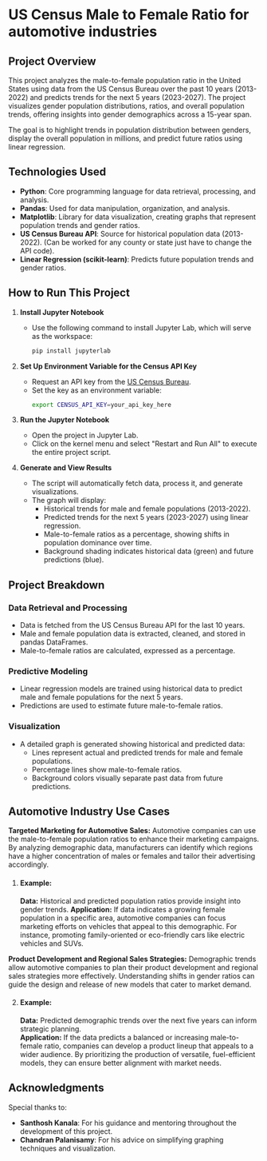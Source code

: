 # US Census Male to Female Ratio for automotive industries

## Project Overview

This project analyzes the male-to-female population ratio in the United States using data from the US Census Bureau over the past 10 years (2013-2022) and predicts trends for the next 5 years (2023-2027). The project visualizes gender population distributions, ratios, and overall population trends, offering insights into gender demographics across a 15-year span. 

The goal is to highlight trends in population distribution between genders, display the overall population in millions, and predict future ratios using linear regression.

## Technologies Used

- **Python**: Core programming language for data retrieval, processing, and analysis.
- **Pandas**: Used for data manipulation, organization, and analysis.
- **Matplotlib**: Library for data visualization, creating graphs that represent population trends and gender ratios.
- **US Census Bureau API**: Source for historical population data (2013-2022). (Can be worked for any county or state just have to change the API code).
- **Linear Regression (scikit-learn)**: Predicts future population trends and gender ratios.

## How to Run This Project

1. **Install Jupyter Notebook**
   - Use the following command to install Jupyter Lab, which will serve as the workspace:
     ```bash
     pip install jupyterlab
     ```

2. **Set Up Environment Variable for the Census API Key**
   - Request an API key from the [US Census Bureau](https://api.census.gov/data/key_signup.html).
   - Set the key as an environment variable:
     ```bash
     export CENSUS_API_KEY=your_api_key_here
     ```

3. **Run the Jupyter Notebook**
   - Open the project in Jupyter Lab.
   - Click on the kernel menu and select "Restart and Run All" to execute the entire project script.

4. **Generate and View Results**
   - The script will automatically fetch data, process it, and generate visualizations.
   - The graph will display:
     - Historical trends for male and female populations (2013-2022).
     - Predicted trends for the next 5 years (2023-2027) using linear regression.
     - Male-to-female ratios as a percentage, showing shifts in population dominance over time.
     - Background shading indicates historical data (green) and future predictions (blue).

## Project Breakdown

### Data Retrieval and Processing
- Data is fetched from the US Census Bureau API for the last 10 years.
- Male and female population data is extracted, cleaned, and stored in pandas DataFrames.
- Male-to-female ratios are calculated, expressed as a percentage.

### Predictive Modeling
- Linear regression models are trained using historical data to predict male and female populations for the next 5 years.
- Predictions are used to estimate future male-to-female ratios.

### Visualization
- A detailed graph is generated showing historical and predicted data:
  - Lines represent actual and predicted trends for male and female populations.
  - Percentage lines show male-to-female ratios.
  - Background colors visually separate past data from future predictions.

## Automotive Industry Use Cases
**Targeted Marketing for Automotive Sales:** Automotive companies can use the male-to-female population ratios to enhance their marketing campaigns. By analyzing demographic data, manufacturers can identify which regions have a higher concentration of males or females and tailor their advertising accordingly.

1. #### Example:
   **Data:** Historical and predicted population ratios provide insight into gender trends.
   **Application:** If data indicates a growing female population in a specific area, automotive companies can focus marketing efforts on vehicles that appeal to this demographic.       For instance, promoting family-oriented or eco-friendly cars like electric vehicles and SUVs.

**Product Development and Regional Sales Strategies:** Demographic trends allow automotive companies to plan their product development and regional sales strategies more effectively. Understanding shifts in gender ratios can guide the design and release of new models that cater to market demand.

2. #### Example:
   **Data:** Predicted demographic trends over the next five years can inform strategic planning.<br>
   **Application:** If the data predicts a balanced or increasing male-to-female ratio, companies can develop a product lineup that appeals to a wider audience. By prioritizing the       production of versatile, fuel-efficient models, they can ensure better alignment with market needs.

## Acknowledgments

Special thanks to:
- **Santhosh Kanala**: For his guidance and mentoring throughout the development of this project.
- **Chandran Palanisamy**: For his advice on simplifying graphing techniques and visualization.
